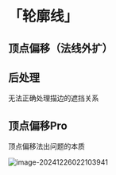 ﻿# 「轮廓线」

## 顶点偏移（法线外扩）


## 后处理

无法正确处理描边的遮挡关系

## 顶点偏移Pro

顶点偏移法出问题的本质

![image-20241226022103941](https://hmxs-1315810738.cos.ap-shanghai.myqcloud.com/img/202412260221054.png)
